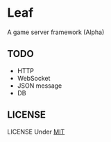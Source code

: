 Leaf
====
A game server framework (Alpha)

TODO
----

* HTTP
* WebSocket
* JSON message
* DB

## LICENSE
LICENSE Under [MIT](LICENSE)